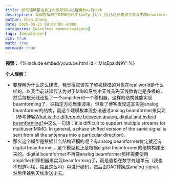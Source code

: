 ```yaml
---
title: 如何理解基站发送的信号可以被建模为x=Σpksk
description: 本博客解释了MIMO系统中$x=Σp_{k}s_{k}$这种建模方式与不同beamforming结构（analog, digital, hybrid）的关系，以及为什么该模型主要适用于digital beamformer。
author: Chen Zhang
date: 2025-05-21 00:00:00 +0800
categories: [wireless communications]
tags: [beamformer]
pin: true
math: true
mermaid: true
---
```


**视频：**
{% include embed/youtube.html id='iMIqEpzxN9Y' %}

**个人理解：**
- 要理解为什么这么建模，我觉得应该先了解被建模的对象在real world是什么样的。以我当前认知我认为对于MIMO系统中天线首先天线数肯定是多根的，然后每根天线还接了一个amplifier和一个移相器，这样的结构就能实现beamforming了，往指定方向聚集波束。但看了博客发现这其实是analog beamformer的结构，而这个建模根本没办法通过analog beamformer来实现（参考博客[What is the difference between analog, digital and hybrid beamforming?](https://wirelesspi.com/what-is-the-difference-between-analog-digital-and-hybrid-beamforming/)中这么一句话：it is difficult to support multiple streams for multiuser MIMO. In general, a phase shifted version of the same signal is sent from all the antennas into a particular direction）。
- 那么这个模型是根据什么结构建模的呢？有analog beamformer肯定就还有digital beamformer，这个模型也正是根据digital beamformer的结构构建出来的。digital beamformer不再像analog beamformer那样需要使用amplifier和移相器来实现beamforming了，而是直接在数字处理单元（我也不知道叫啥，姑且这么叫）中进行编码，然后由DAC转换成analog signal，然后传输到天线发送出去。
